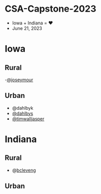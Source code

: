 # CSA-Capstone-2023

- Iowa + Indiana = ❤️
- June 21, 2023

# Iowa

## Rural
-[@joseymour](joseymour.md)
## Urban
- @dahlbyk
- [@dahlbys](dahlbys.md)
- [@timwalljasper](timwalljasper.md)

# Indiana

## Rural
- @[bcleveng](bcleveng.md)
  
## Urban

